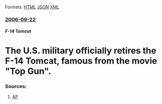 
Formats: [HTML](/news/2006/09/22/the-u-s-military-officially-retires-the-f-14-tomcat-famous-from-the-movie-top-gun.html)  [JSON](/news/2006/09/22/the-u-s-military-officially-retires-the-f-14-tomcat-famous-from-the-movie-top-gun.json)  [XML](/news/2006/09/22/the-u-s-military-officially-retires-the-f-14-tomcat-famous-from-the-movie-top-gun.xml)  

### [2006-09-22](/news/2006/09/22/index.md)

##### F-14 Tomcat
#  The U.S. military officially retires the F-14 Tomcat, famous from the movie "Top Gun". 




### Sources:

1. [AP](https://news.yahoo.com/s/ap/20060922/ap_on_re_us/tomcat_farewell;_ylt=AhQ5BhsWhtHzNid8SsNbGlpH2ocA;_ylu=X3oDMTA4dW1uZXIwBHNlYwMyNzQ3)
